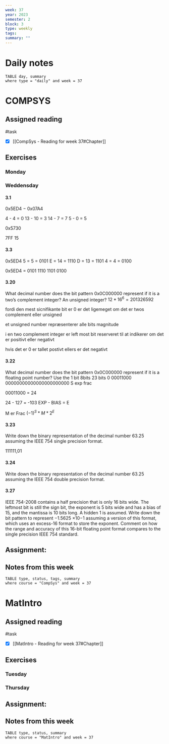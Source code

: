 ```yaml
---
week: 37
year: 2023
semester: 2
block: 3
type: weekly 
tags: 
summary: ""
---
```

# Daily notes
```dataview
TABLE day, summary 
where type = "daily" and week = 37
```
# COMPSYS
## Assigned reading
#task
 - [x] [[CompSys - Reading for week 37#Chapter]]
## Exercises 
### Monday
### Weddensday
#### 3.1
0x5ED4 − 0x07A4

4 - 4 = 0 
13 - 10 = 3 
14 - 7 =  7 
5 - 0 = 5

0x5730

7FF
15
#### 3.3
0x5ED4
5 = 5 = 0101
E = 14 = 1110
D = 13 = 1101
4 = 4 = 0100

0x5ED4 = 0101 1110 1101 0100

#### 3.20
What decimal number does the bit pattern 0x0C000000 represent if it is a two’s complement integer? An unsigned integer?
$12 * 16^6=201326592$

fordi den mest sicnifikante bit er 0 er det ligemeget om det er twos complement eller unsigned

et unsigned number repræsenterer alle bits magnitude 

i en two complement integer er left most bit reserveret til at indikerer om det er positivt eller negativt 

hvis det er 0 er tallet postivt ellers er det negativt


#### 3.22
What decimal number does the bit pattern 0x0C000000 represent if it is a floating point number? Use the 
1 bit  8bits           23 bits
0 00011000 00000000000000000000000
S      exp              frac 

00011000 = 24



24 - 127 = -103
EXP - BIAS = E

M er Frac
$(-1)^S*M*2^E$
#### 3.23
Write down the binary representation of the decimal number 63.25 assuming the IEEE 754 single precision format.

111111,01

#### 3.24
Write down the binary representation of the decimal number 63.25 assuming the IEEE 754 double precision format.
#### 3.27
IEEE 754-2008 contains a half precision that is only 16 bits wide. The leftmost bit is still the sign bit, the exponent is 5 bits wide and has a bias of 15, and the mantissa is 10 bits long. A hidden 1 is assumed. Write down the bit pattern to represent −1.5625 ×10−1 assuming a version of this format, which uses an excess-16 format to store the exponent. Comment on how the range and accuracy of this 16-bit floating point format compares to the single precision IEEE 754 standard.

## Assignment:

## Notes from this week
```dataview
TABLE type, status, tags, summary
where course = "CompSys" and week = 37
```

# MatIntro
## Assigned reading
#task
 - [x] [[MatIntro - Reading for week 37#Chapter]]

## Exercises 
### Tuesday
### Thursday
## Assignment:

## Notes from this week
```dataview
TABLE type, status, summary
where course = "MatIntro" and week = 37
```

